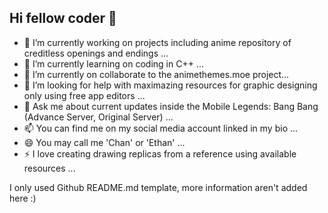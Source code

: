 ## Hi fellow coder 👋

- 🔭 I’m currently working on projects including anime repository of creditless openings and endings ...
- 🌱 I’m currently learning on coding in C++ ...
- 👯 I’m currently on collaborate to the animethemes.moe project...
- 🤔 I’m looking for help with maximazing resources for graphic designing only using free app editors ...
- 💬 Ask me about current updates inside the Mobile Legends: Bang Bang (Advance Server, Original Server) ...
- 📫 You can find me on my social media account linked in my bio ...
- 😄 You may call me 'Chan' or 'Ethan' ...
- ⚡ I love creating drawing replicas from a reference using available resources ...

I only used Github README.md template, more information aren't added here :)

